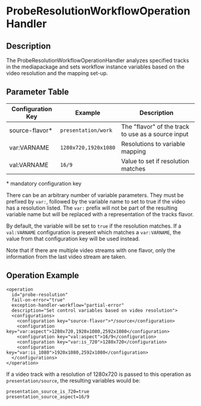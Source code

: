 ProbeResolutionWorkflowOperationHandler
=======================================


Description
-----------

The ProbeResolutionWorkflowOperationHandler analyzes specified tracks in the mediapackage and sets workflow instance
variables based on the video resolution and the mapping set-up.


Parameter Table
---------------

|Configuration Key|Example             |Description                                       |
|-----------------|--------------------|--------------------------------------------------|
|source-flavor\*  |`presentation/work` |The "flavor" of the track to use as a source input|
|var:VARNAME      |`1280x720,1920x1080`|Resolutions to variable mapping                   |
|val:VARNAME      |`16/9`              |Value to set if resolution matches                |

\* mandatory configuration key

There can be an arbitrary number of variable parameters. They must be prefixed by `var:`, followed by the variable name
to set to true if the video has a resolution listed. The `var:` prefix will not be part of the resulting variable name
but will be replaced with a representation of the tracks flavor.

By default, the variable will be set to `true` if the resolution matches. If a `val:VARNAME` configuration is present
which matches a `var:VARNAME`, the value from that configuration key will be used instead.

Note that if there are multiple video streams with one flavor, only the information from the last video stream are
taken.


Operation Example
-----------------

    <operation
      id="probe-resolution"
      fail-on-error="true"
      exception-handler-workflow="partial-error"
      description="Set control variables based on video resolution">
      <configurations>
        <configuration key="source-flavor">*/source</configuration>
        <configuration key="var:aspect">1280x720,1920x1080,2592x1080</configuration>
        <configuration key="val:aspect">16/9</configuration>
        <configuration key="var:is_720">1280x720</configuration>
        <configuration key="var:is_1080">1920x1080,2592x1080</configuration>
      </configurations>
    </operation>

If a video track with a resolution of 1280x720 is passed to this operation as `presentation/source`, the resulting
variables would be:

    presentation_source_is_720=true
    presentation_source_aspect=16/9
